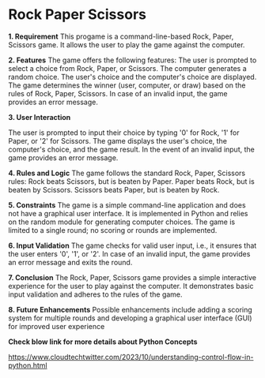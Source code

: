 # Rock Paper Scissors

**1. Requirement**
This progame is a command-line-based Rock, Paper, Scissors game.
It allows the user to play the game against the computer.

**2. Features**
The game offers the following features:
The user is prompted to select a choice from Rock, Paper, or Scissors.
The computer generates a random choice.
The user's choice and the computer's choice are displayed.
The game determines the winner (user, computer, or draw) based on the rules of Rock, Paper, Scissors.
In case of an invalid input, the game provides an error message.

**3. User Interaction**

The user is prompted to input their choice by typing '0' for Rock, '1' for Paper, or '2' for Scissors.
The game displays the user's choice, the computer's choice, and the game result.
In the event of an invalid input, the game provides an error message.

**4. Rules and Logic**
The game follows the standard Rock, Paper, Scissors rules:
Rock beats Scissors, but is beaten by Paper.
Paper beats Rock, but is beaten by Scissors.
Scissors beats Paper, but is beaten by Rock.

**5. Constraints**
The game is a simple command-line application and does not have a graphical user interface.
It is implemented in Python and relies on the random module for generating computer choices.
The game is limited to a single round; no scoring or rounds are implemented.

**6. Input Validation**
The game checks for valid user input, i.e., it ensures that the user enters '0', '1', or '2'.
In case of an invalid input, the game provides an error message and exits the round.

**7. Conclusion**
The Rock, Paper, Scissors game provides a simple interactive experience for the user to play against the computer.
It demonstrates basic input validation and adheres to the rules of the game.

**8. Future Enhancements**
Possible enhancements include adding a scoring system for multiple rounds and developing a graphical user interface (GUI) for improved user experience

**Check blow link  for  more details about Python Concepts**

https://www.cloudtechtwitter.com/2023/10/understanding-control-flow-in-python.html
